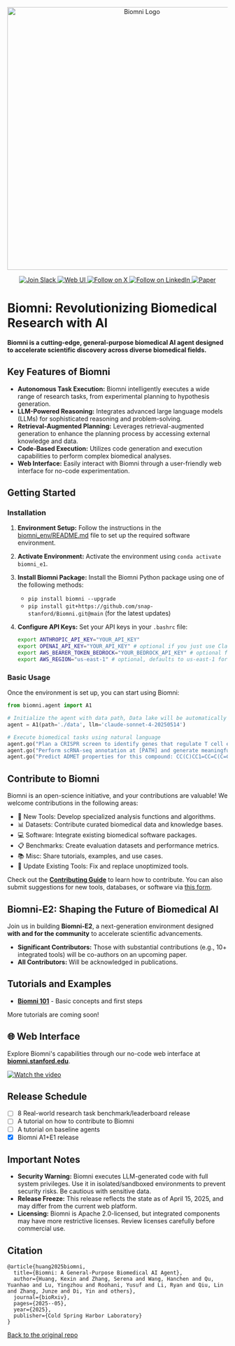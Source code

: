 <p align="center">
  <img src="./figs/biomni_logo.png" alt="Biomni Logo" width="600px" />
</p>

<p align="center">
<a href="https://join.slack.com/t/biomnigroup/shared_invite/zt-38dat07mc-mmDIYzyCrNtV4atULTHRiw">
<img src="https://img.shields.io/badge/Join-Slack-4A154B?style=for-the-badge&logo=slack" alt="Join Slack" />
</a>
<a href="https://biomni.stanford.edu">
<img src="https://img.shields.io/badge/Try-Web%20UI-blue?style=for-the-badge" alt="Web UI" />
</a>
<a href="https://x.com/ProjectBiomni">
<img src="https://img.shields.io/badge/Follow-on%20X-black?style=for-the-badge&logo=x" alt="Follow on X" />
</a>
<a href="https://www.linkedin.com/company/project-biomni">
<img src="https://img.shields.io/badge/Follow-LinkedIn-0077B5?style=for-the-badge&logo=linkedin" alt="Follow on LinkedIn" />
</a>
<a href="https://www.biorxiv.org/content/10.1101/2025.05.30.656746v1">
<img src="https://img.shields.io/badge/Read-Paper-green?style=for-the-badge" alt="Paper" />
</a>
</p>

# Biomni: Revolutionizing Biomedical Research with AI

**Biomni is a cutting-edge, general-purpose biomedical AI agent designed to accelerate scientific discovery across diverse biomedical fields.**

## Key Features of Biomni

*   **Autonomous Task Execution:** Biomni intelligently executes a wide range of research tasks, from experimental planning to hypothesis generation.
*   **LLM-Powered Reasoning:** Integrates advanced large language models (LLMs) for sophisticated reasoning and problem-solving.
*   **Retrieval-Augmented Planning:** Leverages retrieval-augmented generation to enhance the planning process by accessing external knowledge and data.
*   **Code-Based Execution:** Utilizes code generation and execution capabilities to perform complex biomedical analyses.
*   **Web Interface:** Easily interact with Biomni through a user-friendly web interface for no-code experimentation.

## Getting Started

### Installation

1.  **Environment Setup:** Follow the instructions in the [biomni\_env/README.md](biomni_env/README.md) file to set up the required software environment.
2.  **Activate Environment:** Activate the environment using `conda activate biomni_e1`.
3.  **Install Biomni Package:** Install the Biomni Python package using one of the following methods:

    *   `pip install biomni --upgrade`
    *   `pip install git+https://github.com/snap-stanford/Biomni.git@main` (for the latest updates)
4.  **Configure API Keys:** Set your API keys in your `.bashrc` file:

    ```bash
    export ANTHROPIC_API_KEY="YOUR_API_KEY"
    export OPENAI_API_KEY="YOUR_API_KEY" # optional if you just use Claude
    export AWS_BEARER_TOKEN_BEDROCK="YOUR_BEDROCK_API_KEY" # optional for AWS Bedrock models
    export AWS_REGION="us-east-1" # optional, defaults to us-east-1 for Bedrock
    ```

### Basic Usage

Once the environment is set up, you can start using Biomni:

```python
from biomni.agent import A1

# Initialize the agent with data path, Data lake will be automatically downloaded on first run (~11GB)
agent = A1(path='./data', llm='claude-sonnet-4-20250514')

# Execute biomedical tasks using natural language
agent.go("Plan a CRISPR screen to identify genes that regulate T cell exhaustion, generate 32 genes that maximize the perturbation effect.")
agent.go("Perform scRNA-seq annotation at [PATH] and generate meaningful hypothesis")
agent.go("Predict ADMET properties for this compound: CC(C)CC1=CC=C(C=C1)C(C)C(=O)O")
```

## Contribute to Biomni

Biomni is an open-science initiative, and your contributions are valuable! We welcome contributions in the following areas:

*   🔧 New Tools: Develop specialized analysis functions and algorithms.
*   📊 Datasets: Contribute curated biomedical data and knowledge bases.
*   💻 Software: Integrate existing biomedical software packages.
*   📋 Benchmarks: Create evaluation datasets and performance metrics.
*   📚 Misc: Share tutorials, examples, and use cases.
*   🔧 Update Existing Tools: Fix and replace unoptimized tools.

Check out the **[Contributing Guide](CONTRIBUTION.md)** to learn how to contribute. You can also submit suggestions for new tools, databases, or software via [this form](https://forms.gle/nu2n1unzAYodTLVj6).

## Biomni-E2: Shaping the Future of Biomedical AI

Join us in building **Biomni-E2**, a next-generation environment designed **with and for the community** to accelerate scientific advancements.

*   **Significant Contributors:** Those with substantial contributions (e.g., 10+ integrated tools) will be co-authors on an upcoming paper.
*   **All Contributors:** Will be acknowledged in publications.

## Tutorials and Examples

*   **[Biomni 101](./tutorials/biomni_101.ipynb)** - Basic concepts and first steps

More tutorials are coming soon!

## 🌐 Web Interface

Explore Biomni's capabilities through our no-code web interface at **[biomni.stanford.edu](https://biomni.stanford.edu)**.

[![Watch the video](https://img.youtube.com/vi/E0BRvl23hLs/maxresdefault.jpg)](https://youtu.be/E0BRvl23hLs)

## Release Schedule

*   [ ] 8 Real-world research task benchmark/leaderboard release
*   [ ] A tutorial on how to contribute to Biomni
*   [ ] A tutorial on baseline agents
*   [x] Biomni A1+E1 release

## Important Notes

*   **Security Warning:** Biomni executes LLM-generated code with full system privileges.  Use it in isolated/sandboxed environments to prevent security risks. Be cautious with sensitive data.
*   **Release Freeze:** This release reflects the state as of April 15, 2025, and may differ from the current web platform.
*   **Licensing:** Biomni is Apache 2.0-licensed, but integrated components may have more restrictive licenses.  Review licenses carefully before commercial use.

## Citation

```
@article{huang2025biomni,
  title={Biomni: A General-Purpose Biomedical AI Agent},
  author={Huang, Kexin and Zhang, Serena and Wang, Hanchen and Qu, Yuanhao and Lu, Yingzhou and Roohani, Yusuf and Li, Ryan and Qiu, Lin and Zhang, Junze and Di, Yin and others},
  journal={bioRxiv},
  pages={2025--05},
  year={2025},
  publisher={Cold Spring Harbor Laboratory}
}
```

[Back to the original repo](https://github.com/snap-stanford/Biomni)